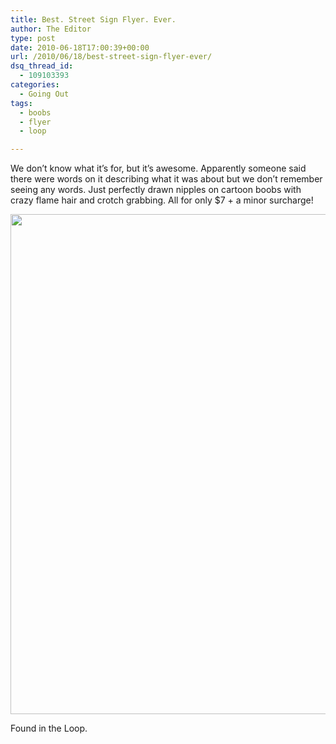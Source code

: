 ```yaml
---
title: Best. Street Sign Flyer. Ever.
author: The Editor
type: post
date: 2010-06-18T17:00:39+00:00
url: /2010/06/18/best-street-sign-flyer-ever/
dsq_thread_id:
  - 109103393
categories:
  - Going Out
tags:
  - boobs
  - flyer
  - loop

---
```

We don&#8217;t know what it&#8217;s for, but it&#8217;s awesome. Apparently someone said there were words on it describing what it was about but we don&#8217;t remember seeing any words. Just perfectly drawn nipples on cartoon boobs with crazy flame hair and crotch grabbing. All for only $7 + a minor surcharge!

<a rel="attachment wp-att-5061" href="http://punchingkitty.com/2010/06/18/best-street-sign-flyer-ever/photo-1-3/"><img class="aligncenter size-full wp-image-5061" title="photo-1" src="http://media.punchingkitty.com/wordpress/2010/06/photo-1.jpg?filter=full" alt="" width="600" height="800" /></a>

Found in the Loop.